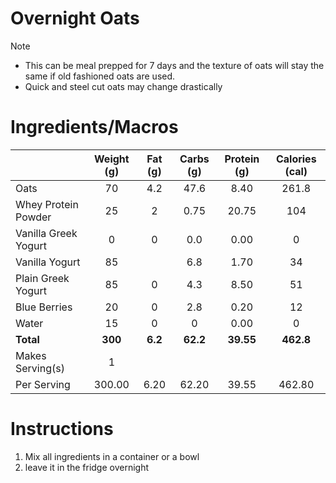 # Overnight Oats

> [!NOTE]
> - This can be meal prepped for 7 days and the texture of oats will stay the same if old fashioned oats are used.
> - Quick and steel cut oats may change drastically 

# Ingredients/Macros

|                      | Weight (g) | Fat (g) | Carbs (g) | Protein (g) | Calories (cal) |
| -------------------- | :--------: | :-----: | :-------: | :---------: | :------------: |
| Oats                 |     70     |   4.2   |   47.6    |    8.40     |     261.8      |
| Whey Protein Powder  |     25     |    2    |   0.75    |    20.75    |      104       |
| Vanilla Greek Yogurt |     0      |    0    |    0.0    |    0.00     |       0        |
| Vanilla Yogurt       |     85     |         |    6.8    |    1.70     |       34       |
| Plain Greek Yogurt   |     85     |    0    |    4.3    |    8.50     |       51       |
| Blue Berries         |     20     |    0    |    2.8    |    0.20     |       12       |
| Water                |     15     |    0    |     0     |    0.00     |       0        |
| **Total**            |  **300**   | **6.2** | **62.2**  |  **39.55**  |   **462.8**    |
| Makes Serving(s)     |     1      |         |           |             |                |
| Per Serving          |   300.00   |  6.20   |   62.20   |    39.55    |     462.80     |

# Instructions

1. Mix all ingredients in a container or a bowl
2. leave it in the fridge overnight



